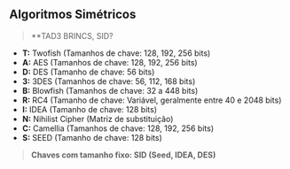 ## Algoritmos Simétricos
> **TAD3 BRINCS, SID?
- **T:** Twofish (Tamanhos de chave: 128, 192, 256 bits)
- **A:** AES (Tamanhos de chave: 128, 192, 256 bits)
- **D:** DES (Tamanho de chave: 56 bits)
- **3:** 3DES (Tamanhos de chave: 56, 112, 168 bits)
- **B:** Blowfish (Tamanhos de chave: 32 a 448 bits)
- **R:** RC4 (Tamanho de chave: Variável, geralmente entre 40 e 2048 bits)
- **I:** IDEA (Tamanho de chave: 128 bits)
- **N:** Nihilist Cipher (Matriz de substituição)
- **C:** Camellia (Tamanhos de chave: 128, 192, 256 bits)
- **S:** SEED (Tamanho de chave: 128 bits)
> **Chaves com tamanho fixo: SID (Seed, IDEA, DES)**